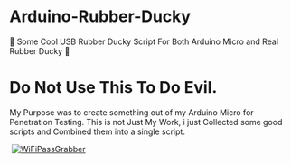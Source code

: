 # Arduino-Rubber-Ducky
🐤  Some Cool USB Rubber Ducky Script For Both Arduino Micro and Real Rubber Ducky 🐥

# Do Not Use This To Do Evil.
  My Purpose was to create something out of my Arduino Micro for Penetration Testing.
  This is not Just My Work, i just Collected some good scripts and Combined them into a single script.
  
  [![WiFiPassGrabber](https://j.gifs.com/qjGjE0.gif)](https://www.youtube.com/watch?v=-Dieqo0c-hQ)
